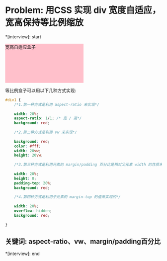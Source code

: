# Problem: 用CSS 实现 div 宽度自适应，宽高保持等比例缩放

*[interview]: start

<div style="width: 50%;  aspect-ratio: 2 / 1;  background: pink; " >宽高自适应盒子</div>

等比例盒子可以用以下几种方式实现: 

```css
#div1 {
	/*1.第一种方式是利用 aspect-ratio 来实现*/
		
	width: 20%;
	aspect-ratio: 1/1; /* 宽 / 高*/
	background: red; 
	
	/*2.第二种方式是利用 vw 来实现*/
	
	background: red;
	color: #fff;
	width: 20vw;
	height: 20vw; 
	
	/*3.第三种方式是利用元素的 margin/padding 百分比是相对父元素 width 的性质来实现*/
	
	width: 20%;
	height: 0;
	padding-top: 20%;
	background: red; 
	
	/*4.第四种方式是利用子元素的 margin-top 的值来实现的*/
	
	width: 20%;
	overflow: hidden;
	background: red; 
	
}
```

## 关键词: aspect-ratio、vw、margin/padding百分比
*[interview]: end
